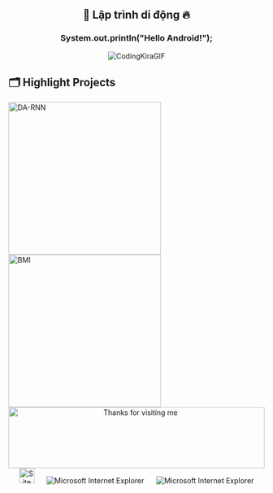 
<h2 align="center">👋 Lập trình di động 🔥</h2>
<h3 align="center">System.out.println("Hello Android!");</h3>
<div align="center">
  
![CodingKiraGIF](https://github.com/dongpy78/63133727-JavaProgamming/assets/101465469/d0a1b162-038c-46b5-a666-f2d2b9329d3c)

</div>



## 🗂️ Highlight Projects
<a href="https://github.com/dongpy78/63133727-AndroidProgramming/tree/main/Project-BMICalculator">
  <img width="300px" height="300px" align="center" src="https://play-lh.googleusercontent.com/iIM3HsmRvokAo4Y2ySyZAXLN0bNPdXKsIHcg9bSvuwJiiPSH8QLnfxS_Z40XJ7HaT04H=w600-h300-pc0xffffff-pd" alt="DA-RNN" />
</a>

<a href="https://github.com/Zhenye-Na/crnn-pytorch">
  <img width="300px" height="300px" align="center" src="https://play-lh.googleusercontent.com/iIM3HsmRvokAo4Y2ySyZAXLN0bNPdXKsIHcg9bSvuwJiiPSH8QLnfxS_Z40XJ7HaT04H=w600-h300-pc0xffffff-pd" alt="BMI" />
</a>

<!-- Footer -->
<div align="center">
  <img height="120" alt="Thanks for visiting me" width="100%" src="https://raw.githubusercontent.com/BrunnerLivio/brunnerlivio/master/images/marquee.svg" />
  <br />
  <img src="https://raw.githubusercontent.com/BrunnerLivio/brunnerlivio/master/images/notepad.gif" alt="Site created with Notepad" height="30" />
  <!-- "margin-right: whatever;" -->
  <span>&nbsp;&nbsp;&nbsp;&nbsp;</span>  
  <img src="https://raw.githubusercontent.com/BrunnerLivio/brunnerlivio/master/images/ie_logo.gif" alt="Microsoft Internet Explorer" />
  <span>&nbsp;&nbsp;&nbsp;&nbsp;</span>  
  <img src="https://raw.githubusercontent.com/BrunnerLivio/brunnerlivio/master/images/noframes.gif" alt="Microsoft Internet Explorer" />

</div>
